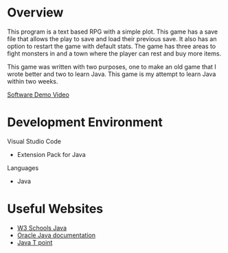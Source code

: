 # Overview

This program is a text based RPG with a simple plot. This game has a save file that allows the play to save and load their previous save. It also has an option to restart the game with default stats. The game has three areas to fight monsters in and a town where the player can rest and buy more items.

This game was written with two purposes, one to make an old game that I wrote better and two to learn Java. This game is my attempt to learn Java within two weeks.


[Software Demo Video](https://photos.app.goo.gl/g4DxhnSuBEquaqo18)

# Development Environment

Visual Studio Code
* Extension Pack for Java

Languages 
* Java


# Useful Websites


* [W3 Schools Java](https://www.w3schools.com/java/default.asp)
* [Oracle Java documentation](https://docs.oracle.com/javase/tutorial/java/data/numberformat.html)
* [Java T point](https://www.javatpoint.com/java-int-to-string)